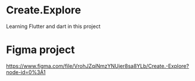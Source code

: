 # Create.Explore
Learning Flutter and dart in this project 

# Figma project
https://www.figma.com/file/VrohJZqiNmzYNUjer8sa8YLb/Create.-Explore?node-id=0%3A1
